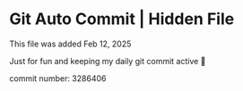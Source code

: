 # Git Auto Commit | Hidden File

This file was added Feb 12, 2025

Just for fun and keeping my daily git commit active 🤪

commit number: 3286406
